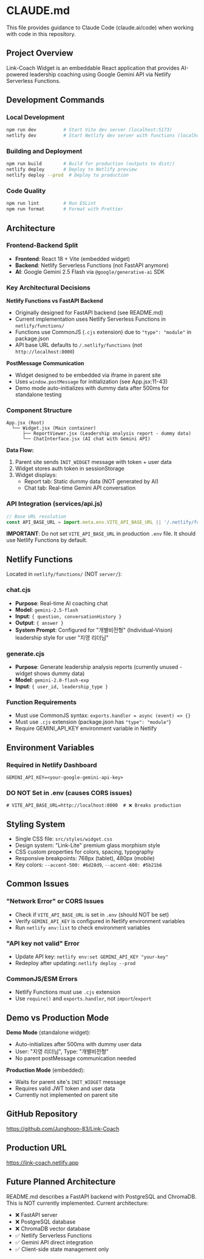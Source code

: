 # CLAUDE.md

This file provides guidance to Claude Code (claude.ai/code) when working with code in this repository.

## Project Overview

Link-Coach Widget is an embeddable React application that provides AI-powered leadership coaching using Google Gemini API via Netlify Serverless Functions.

## Development Commands

### Local Development
```bash
npm run dev          # Start Vite dev server (localhost:5173)
netlify dev          # Start Netlify dev server with functions (localhost:8888)
```

### Building and Deployment
```bash
npm run build        # Build for production (outputs to dist/)
netlify deploy       # Deploy to Netlify preview
netlify deploy --prod  # Deploy to production
```

### Code Quality
```bash
npm run lint         # Run ESLint
npm run format       # Format with Prettier
```

## Architecture

### Frontend-Backend Split
- **Frontend**: React 18 + Vite (embedded widget)
- **Backend**: Netlify Serverless Functions (not FastAPI anymore)
- **AI**: Google Gemini 2.5 Flash via `@google/generative-ai` SDK

### Key Architectural Decisions

**Netlify Functions vs FastAPI Backend**
- Originally designed for FastAPI backend (see README.md)
- Current implementation uses Netlify Serverless Functions in `netlify/functions/`
- Functions use CommonJS (`.cjs` extension) due to `"type": "module"` in package.json
- API base URL defaults to `/.netlify/functions` (not `http://localhost:8000`)

**PostMessage Communication**
- Widget designed to be embedded via iframe in parent site
- Uses `window.postMessage` for initialization (see App.jsx:11-43)
- Demo mode auto-initializes with dummy data after 500ms for standalone testing

### Component Structure

```
App.jsx (Root)
  └── Widget.jsx (Main container)
      ├── ReportViewer.jsx (Leadership analysis report - dummy data)
      └── ChatInterface.jsx (AI chat with Gemini API)
```

**Data Flow:**
1. Parent site sends `INIT_WIDGET` message with token + user data
2. Widget stores auth token in sessionStorage
3. Widget displays:
   - Report tab: Static dummy data (NOT generated by AI)
   - Chat tab: Real-time Gemini API conversation

### API Integration (services/api.js)

```javascript
// Base URL resolution
const API_BASE_URL = import.meta.env.VITE_API_BASE_URL || '/.netlify/functions'
```

**IMPORTANT**: Do not set `VITE_API_BASE_URL` in production `.env` file. It should use Netlify Functions by default.

## Netlify Functions

Located in `netlify/functions/` (NOT `server/`):

### chat.cjs
- **Purpose**: Real-time AI coaching chat
- **Model**: `gemini-2.5-flash`
- **Input**: `{ question, conversationHistory }`
- **Output**: `{ answer }`
- **System Prompt**: Configured for "개별비전형" (Individual-Vision) leadership style for user "지영 리더님"

### generate.cjs
- **Purpose**: Generate leadership analysis reports (currently unused - widget shows dummy data)
- **Model**: `gemini-2.0-flash-exp`
- **Input**: `{ user_id, leadership_type }`

### Function Requirements
- Must use CommonJS syntax: `exports.handler = async (event) => {}`
- Must use `.cjs` extension (package.json has `"type": "module"`)
- Require GEMINI_API_KEY environment variable in Netlify

## Environment Variables

### Required in Netlify Dashboard
```
GEMINI_API_KEY=<your-google-gemini-api-key>
```

### DO NOT Set in .env (causes CORS issues)
```
# VITE_API_BASE_URL=http://localhost:8000  # ❌ Breaks production
```

## Styling System

- Single CSS file: `src/styles/widget.css`
- Design system: "Link-Lite" premium glass morphism style
- CSS custom properties for colors, spacing, typography
- Responsive breakpoints: 768px (tablet), 480px (mobile)
- Key colors: `--accent-500: #6d28d9`, `--accent-600: #5b21b6`

## Common Issues

### "Network Error" or CORS Issues
- Check if `VITE_API_BASE_URL` is set in `.env` (should NOT be set)
- Verify `GEMINI_API_KEY` is configured in Netlify environment variables
- Run `netlify env:list` to check environment variables

### "API key not valid" Error
- Update API key: `netlify env:set GEMINI_API_KEY "your-key"`
- Redeploy after updating: `netlify deploy --prod`

### CommonJS/ESM Errors
- Netlify Functions must use `.cjs` extension
- Use `require()` and `exports.handler`, not `import`/`export`

## Demo vs Production Mode

**Demo Mode** (standalone widget):
- Auto-initializes after 500ms with dummy user data
- User: "지영 리더님", Type: "개별비전형"
- No parent postMessage communication needed

**Production Mode** (embedded):
- Waits for parent site's `INIT_WIDGET` message
- Requires valid JWT token and user data
- Currently not implemented on parent site

## GitHub Repository
https://github.com/Junghoon-83/Link-Coach

## Production URL
https://link-coach.netlify.app

## Future Planned Architecture

README.md describes a FastAPI backend with PostgreSQL and ChromaDB. This is NOT currently implemented. Current architecture:
- ❌ FastAPI server
- ❌ PostgreSQL database
- ❌ ChromaDB vector database
- ✅ Netlify Serverless Functions
- ✅ Gemini API direct integration
- ✅ Client-side state management only

